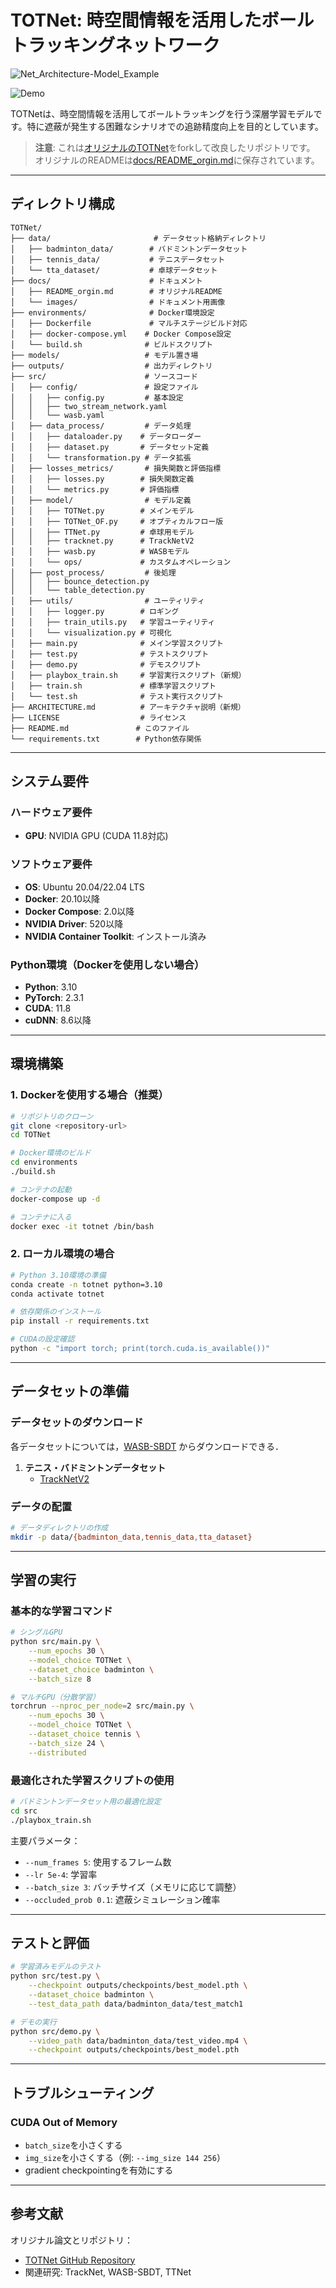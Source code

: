 # TOTNet: 時空間情報を活用したボールトラッキングネットワーク

![Net_Architecture-Model_Example](https://github.com/user-attachments/assets/77b3a677-489b-4ee8-b41b-21c46d08c18c)

![Demo](./docs/images/TOTNet_Example.gif)

TOTNetは、時空間情報を活用してボールトラッキングを行う深層学習モデルです。特に遮蔽が発生する困難なシナリオでの追跡精度向上を目的としています。

> **注意**: これは[オリジナルのTOTNet](https://github.com/AugustRushG/TOTNet)をforkして改良したリポジトリです。  
> オリジナルのREADMEは[docs/README_orgin.md](./docs/README_orgin.md)に保存されています。

---

## ディレクトリ構成

```
TOTNet/
├── data/                       # データセット格納ディレクトリ
│   ├── badminton_data/        # バドミントンデータセット
│   ├── tennis_data/           # テニスデータセット
│   └── tta_dataset/           # 卓球データセット
├── docs/                      # ドキュメント
│   ├── README_orgin.md        # オリジナルREADME
│   └── images/                # ドキュメント用画像
├── environments/              # Docker環境設定
│   ├── Dockerfile             # マルチステージビルド対応
│   ├── docker-compose.yml    # Docker Compose設定
│   └── build.sh              # ビルドスクリプト
├── models/                   # モデル置き場
├── outputs/                  # 出力ディレクトリ
├── src/                      # ソースコード
│   ├── config/               # 設定ファイル
│   │   ├── config.py         # 基本設定
│   │   ├── two_stream_network.yaml
│   │   └── wasb.yaml
│   ├── data_process/         # データ処理
│   │   ├── dataloader.py    # データローダー
│   │   ├── dataset.py       # データセット定義
│   │   └── transformation.py # データ拡張
│   ├── losses_metrics/       # 損失関数と評価指標
│   │   ├── losses.py        # 損失関数定義
│   │   └── metrics.py       # 評価指標
│   ├── model/                # モデル定義
│   │   ├── TOTNet.py        # メインモデル
│   │   ├── TOTNet_OF.py     # オプティカルフロー版
│   │   ├── TTNet.py         # 卓球用モデル
│   │   ├── tracknet.py      # TrackNetV2
│   │   ├── wasb.py          # WASBモデル
│   │   └── ops/             # カスタムオペレーション
│   ├── post_process/         # 後処理
│   │   ├── bounce_detection.py
│   │   └── table_detection.py
│   ├── utils/                # ユーティリティ
│   │   ├── logger.py        # ロギング
│   │   ├── train_utils.py   # 学習ユーティリティ
│   │   └── visualization.py # 可視化
│   ├── main.py              # メイン学習スクリプト
│   ├── test.py              # テストスクリプト
│   ├── demo.py              # デモスクリプト
│   ├── playbox_train.sh     # 学習実行スクリプト（新規）
│   ├── train.sh             # 標準学習スクリプト
│   └── test.sh              # テスト実行スクリプト
├── ARCHITECTURE.md          # アーキテクチャ説明（新規）
├── LICENSE                  # ライセンス
├── README.md               # このファイル
└── requirements.txt        # Python依存関係
```

---

## システム要件

### ハードウェア要件

- **GPU**: NVIDIA GPU (CUDA 11.8対応)

### ソフトウェア要件

- **OS**: Ubuntu 20.04/22.04 LTS
- **Docker**: 20.10以降
- **Docker Compose**: 2.0以降
- **NVIDIA Driver**: 520以降
- **NVIDIA Container Toolkit**: インストール済み

### Python環境（Dockerを使用しない場合）

- **Python**: 3.10
- **PyTorch**: 2.3.1
- **CUDA**: 11.8
- **cuDNN**: 8.6以降

---

## 環境構築

### 1. Dockerを使用する場合（推奨）

```bash
# リポジトリのクローン
git clone <repository-url>
cd TOTNet

# Docker環境のビルド
cd environments
./build.sh

# コンテナの起動
docker-compose up -d

# コンテナに入る
docker exec -it totnet /bin/bash
```

### 2. ローカル環境の場合

```bash
# Python 3.10環境の準備
conda create -n totnet python=3.10
conda activate totnet

# 依存関係のインストール
pip install -r requirements.txt

# CUDAの設定確認
python -c "import torch; print(torch.cuda.is_available())"
```

---

## データセットの準備

### データセットのダウンロード

各データセットについては，[WASB-SBDT](https://github.com/nttcom/WASB-SBDT/blob/main/GET_STARTED.md) からダウンロードできる．

1. **テニス・バドミントンデータセット**
   - [TrackNetV2](https://nycu1-my.sharepoint.com/personal/tik_m365_nycu_edu_tw/_layouts/15/onedrive.aspx?id=/personal/tik_m365_nycu_edu_tw/Documents/OpenDataset/TrackNetV2_Badminton/TrackNetV2.zip&parent=/personal/tik_m365_nycu_edu_tw/Documents/OpenDataset/TrackNetV2_Badminton&ga=1)

### データの配置

```bash
# データディレクトリの作成
mkdir -p data/{badminton_data,tennis_data,tta_dataset}
```

---

## 学習の実行

### 基本的な学習コマンド

```bash
# シングルGPU
python src/main.py \
    --num_epochs 30 \
    --model_choice TOTNet \
    --dataset_choice badminton \
    --batch_size 8

# マルチGPU（分散学習）
torchrun --nproc_per_node=2 src/main.py \
    --num_epochs 30 \
    --model_choice TOTNet \
    --dataset_choice tennis \
    --batch_size 24 \
    --distributed
```

### 最適化された学習スクリプトの使用

```bash
# バドミントンデータセット用の最適化設定
cd src
./playbox_train.sh
```

主要パラメータ：

- `--num_frames 5`: 使用するフレーム数
- `--lr 5e-4`: 学習率
- `--batch_size 3`: バッチサイズ（メモリに応じて調整）
- `--occluded_prob 0.1`: 遮蔽シミュレーション確率

---

## テストと評価

```bash
# 学習済みモデルのテスト
python src/test.py \
    --checkpoint outputs/checkpoints/best_model.pth \
    --dataset_choice badminton \
    --test_data_path data/badminton_data/test_match1

# デモの実行
python src/demo.py \
    --video_path data/badminton_data/test_video.mp4 \
    --checkpoint outputs/checkpoints/best_model.pth
```

---

## トラブルシューティング

### CUDA Out of Memory

- `batch_size`を小さくする
- `img_size`を小さくする（例: `--img_size 144 256`）
- gradient checkpointingを有効にする

---

## 参考文献

オリジナル論文とリポジトリ：

- [TOTNet GitHub Repository](https://github.com/AugustRushG/TOTNet)
- 関連研究: TrackNet, WASB-SBDT, TTNet

